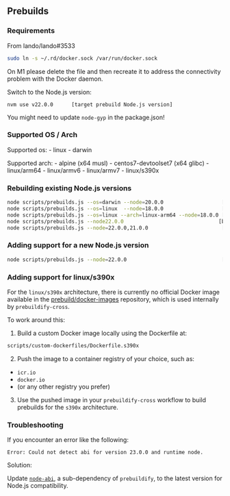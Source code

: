 ## Prebuilds

### Requirements

From lando/lando#3533

```sh
sudo ln -s ~/.rd/docker.sock /var/run/docker.sock
```

On M1 please delete the file and then recreate it to address the connectivity problem with the Docker daemon.

Switch to the Node.js version:

```
nvm use v22.0.0      [target prebuild Node.js version]
```

You might need to update `node-gyp` in the package.json!

### Supported OS / Arch

Supported os: 
    - linux
    - darwin

Supported arch:
    - alpine (x64 musl)
    - centos7-devtoolset7 (x64 glibc)
    - linux/arm64
    - linux/armv6
    - linux/armv7
    - linux/s390x


### Rebuilding existing Node.js versions

```sh
node scripts/prebuilds.js --os=darwin --node=20.0.0                   [build v20 only for darwin]
node scripts/prebuilds.js --os=linux  --node=18.0.0                   [build v18 only for linux]
node scripts/prebuilds.js --os=linux --arch=linux-arm64 --node=18.0.0 [build v18 only for linux arm64]
node scripts/prebuilds.js --node22.0.0                               [build specific node version]
node scripts/prebuilds.js --node=22.0.0,21.0.0                        [build specific node versions]
```

### Adding support for a new Node.js version

```sh
node scripts/prebuilds.js --node=22.0.0                               [build specific node version]
```

### Adding support for linux/s390x

For the `linux/s390x` architecture, there is currently no official Docker image available in the [prebuild/docker-images](https://github.com/prebuild/docker-images) repository, which is used internally by `prebuildify-cross`.

To work around this:

1. Build a custom Docker image locally using the Dockerfile at:
```sh
scripts/custom-dockerfiles/Dockerfile.s390x
```

2. Push the image to a container registry of your choice, such as:
- `icr.io`
- `docker.io`
- (or any other registry you prefer)

3. Use the pushed image in your `prebuildify-cross` workflow to build prebuilds for the `s390x` architecture.

### Troubleshooting

If you encounter an error like the following:

```
Error: Could not detect abi for version 23.0.0 and runtime node.
```
Solution:

Update [`node-abi`](https://www.npmjs.com/package/node-abi), a sub-dependency of `prebuildify`, to the latest version for Node.js compatibility.